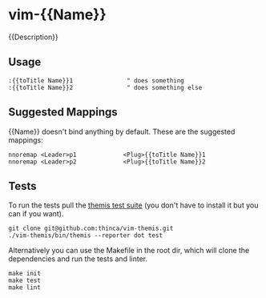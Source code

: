 vim-{{Name}}
==== 

{{Description}}

Usage
-----

```viml
:{{toTitle Name}}1               " does something
:{{toTitle Name}}2               " does something else
```

Suggested Mappings
------------------

{{Name}} doesn't bind anything by default. These are the suggested
mappings:

```viml
nnoremap <Leader>p1             <Plug>{{toTitle Name}}1
nnoremap <Leader>p2             <Plug>{{toTitle Name}}2
```

Tests
-----

To run the tests pull the [themis test
suite](https://github.com/thinca/vim-themis) (you don't have to install it but
you can if you want).

```
git clone git@github.com:thinca/vim-themis.git
./vim-themis/bin/themis --reporter dot test
```

Alternatively you can use the Makefile in the root dir, which will clone the
dependencies and run the tests and linter.

```
make init
make test
make lint
```
